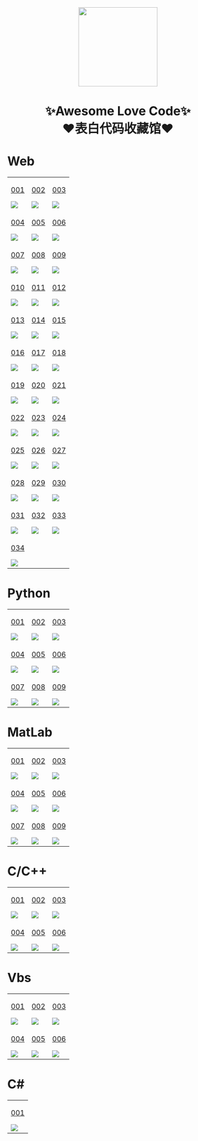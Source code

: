 <div align="center">
    <img  width=180 src="https://cdn.jsdelivr.net/gh/s23908940086/Awesome-Love-Code/assets/logo.png"/>
    <h1>✨Awesome Love Code✨<br>❤️表白代码收藏馆❤️</h1> 
</div>

# Web

<table align="center">
    <!-- 第一行 -->
    <tr>
    <td valign="top">
        <a target="_blank" href="https://s23908940086.github.io/Awesome-Love-Code/Web/001">
            <p align="center">001</p>
            <img src="https://cdn.jsdelivr.net/gh/s23908940086/Awesome-Love-Code/assets/img/web/001.jpg"/>
        </a>
    </td>
    <td valign="top">
        <a target="_blank" href="https://s23908940086.github.io/Awesome-Love-Code/Web/002">
            <p align="center">002</p>
            <img src="https://cdn.jsdelivr.net/gh/s23908940086/Awesome-Love-Code/assets/img/web/002.jpg"/>
        </a>
    </td>
    <td valign="top">
        <a target="_blank" href="https://s23908940086.github.io/Awesome-Love-Code/Web/003">
            <p align="center">003</p>
            <img src="https://cdn.jsdelivr.net/gh/s23908940086/Awesome-Love-Code/assets/img/web/003.jpg"/>
        </a>
    </td>
    </tr>
    <!-- 第二行 -->
    <tr>
    <td valign="top">
        <a target="_blank" href="https://s23908940086.github.io/Awesome-Love-Code/Web/004">
            <p align="center">004</p>
            <img src="https://cdn.jsdelivr.net/gh/s23908940086/Awesome-Love-Code/assets/img/web/004.jpg"/>
        </a>
    </td>
    <td valign="top">
        <a target="_blank" href="https://s23908940086.github.io/Awesome-Love-Code/Web/005">
            <p align="center">005</p>
            <img src="https://cdn.jsdelivr.net/gh/s23908940086/Awesome-Love-Code/assets/img/web/005.jpg"/>
        </a>
    </td>
    <td valign="top">
        <a target="_blank" href="https://s23908940086.github.io/Awesome-Love-Code/Web/006">
            <p align="center">006</p>
            <img src="https://cdn.jsdelivr.net/gh/s23908940086/Awesome-Love-Code/assets/img/web/006.jpg"/>
        </a>
    </td>
    </tr>
    <!-- 第三行 -->
    <tr>
    <td valign="top">
        <a target="_blank" href="https://s23908940086.github.io/Awesome-Love-Code/Web/007">
            <p align="center">007</p>
            <img src="https://cdn.jsdelivr.net/gh/s23908940086/Awesome-Love-Code/assets/img/web/007.jpg"/>
        </a>
    </td>
    <td valign="top">
        <a target="_blank" href="https://s23908940086.github.io/Awesome-Love-Code/Web/008">
            <p align="center">008</p>
            <img src="https://cdn.jsdelivr.net/gh/s23908940086/Awesome-Love-Code/assets/img/web/008.jpg"/>
        </a>
    </td>
    <td valign="top">
        <a target="_blank" href="https://s23908940086.github.io/Awesome-Love-Code/Web/009">
            <p align="center">009</p>
            <img src="https://cdn.jsdelivr.net/gh/s23908940086/Awesome-Love-Code/assets/img/web/009.jpg"/>
        </a>
    </td>
    </tr>
    <!-- 第四行 -->
    <tr>
    <td valign="top">
        <a target="_blank" href="https://s23908940086.github.io/Awesome-Love-Code/Web/010">
            <p align="center">010</p>
            <img src="https://cdn.jsdelivr.net/gh/s23908940086/Awesome-Love-Code/assets/img/web/010.jpg"/>
        </a>
    </td>
    <td valign="top">
        <a target="_blank" href="https://s23908940086.github.io/Awesome-Love-Code/Web/011">
            <p align="center">011</p>
            <img src="https://cdn.jsdelivr.net/gh/s23908940086/Awesome-Love-Code/assets/img/web/011.jpg"/>
        </a>
    </td>
    <td valign="top">
        <a target="_blank" href="https://s23908940086.github.io/Awesome-Love-Code/Web/012">
            <p align="center">012</p>
            <img src="https://cdn.jsdelivr.net/gh/s23908940086/Awesome-Love-Code/assets/img/web/012.jpg"/>
        </a>
    </td>
    </tr>
    <!-- 第五行 -->
    <tr>
    <td valign="top">
        <a target="_blank" href="https://s23908940086.github.io/Awesome-Love-Code/Web/013">
            <p align="center">013</p>
            <img src="https://cdn.jsdelivr.net/gh/s23908940086/Awesome-Love-Code/assets/img/web/013.jpg"/>
        </a>
    </td>
    <td valign="top">
        <a target="_blank" href="https://s23908940086.github.io/Awesome-Love-Code/Web/014">
            <p align="center">014</p>
            <img src="https://cdn.jsdelivr.net/gh/s23908940086/Awesome-Love-Code/assets/img/web/014.jpg"/>
        </a>
    </td>
    <td valign="top">
        <a target="_blank" href="https://s23908940086.github.io/Awesome-Love-Code/Web/015">
            <p align="center">015</p>
            <img src="https://cdn.jsdelivr.net/gh/s23908940086/Awesome-Love-Code/assets/img/web/015.jpg"/>
        </a>
    </td>
    </tr>
    <!-- 第六行 -->
    <tr>
    <td valign="top">
        <a target="_blank" href="https://s23908940086.github.io/Awesome-Love-Code/Web/016">
            <p align="center">016</p>
            <img src="https://cdn.jsdelivr.net/gh/s23908940086/Awesome-Love-Code/assets/img/web/016.jpg"/>
        </a>
    </td>
    <td valign="top">
        <a target="_blank" href="https://s23908940086.github.io/Awesome-Love-Code/Web/017">
            <p align="center">017</p>
            <img src="https://cdn.jsdelivr.net/gh/s23908940086/Awesome-Love-Code/assets/img/web/017.jpg"/>
        </a>
    </td>
    <td valign="top">
        <a target="_blank" href="https://s23908940086.github.io/Awesome-Love-Code/Web/018">
            <p align="center">018</p>
            <img src="https://cdn.jsdelivr.net/gh/s23908940086/Awesome-Love-Code/assets/img/web/018.jpg"/>
        </a>
    </td>
    </tr>
    <!-- 第七行 -->
    <tr>
    <td valign="top">
        <a target="_blank" href="https://s23908940086.github.io/Awesome-Love-Code/Web/019">
            <p align="center">019</p>
            <img src="https://cdn.jsdelivr.net/gh/s23908940086/Awesome-Love-Code/assets/img/web/019.jpg"/>
        </a>
    </td>
    <td valign="top">
        <a target="_blank" href="https://s23908940086.github.io/Awesome-Love-Code/Web/020">
            <p align="center">020</p>
            <img src="https://cdn.jsdelivr.net/gh/s23908940086/Awesome-Love-Code/assets/img/web/020.jpg"/>
        </a>
    </td>
    <td valign="top">
        <a target="_blank" href="https://s23908940086.github.io/Awesome-Love-Code/Web/021">
            <p align="center">021</p>
            <img src="https://cdn.jsdelivr.net/gh/s23908940086/Awesome-Love-Code/assets/img/web/021.jpg"/>
        </a>
    </td>
    </tr>
    <!-- 第八行 -->
    <tr>
    <td valign="top">
        <a target="_blank" href="https://s23908940086.github.io/Awesome-Love-Code/Web/022">
            <p align="center">022</p>
            <img src="https://cdn.jsdelivr.net/gh/s23908940086/Awesome-Love-Code/assets/img/web/022.jpg"/>
        </a>
    </td>
    <td valign="top">
        <a target="_blank" href="https://s23908940086.github.io/Awesome-Love-Code/Web/023">
            <p align="center">023</p>
            <img src="https://cdn.jsdelivr.net/gh/s23908940086/Awesome-Love-Code/assets/img/web/023.jpg"/>
        </a>
    </td>
    <td valign="top">
        <a target="_blank" href="https://s23908940086.github.io/Awesome-Love-Code/Web/024">
            <p align="center">024</p>
            <img src="https://cdn.jsdelivr.net/gh/s23908940086/Awesome-Love-Code/assets/img/web/024.jpg"/>
        </a>
    </td>
    </tr>
    <!-- 第九行 -->
    <tr>
    <td valign="top">
        <a target="_blank" href="https://s23908940086.github.io/Awesome-Love-Code/Web/025">
            <p align="center">025</p>
            <img src="https://cdn.jsdelivr.net/gh/s23908940086/Awesome-Love-Code/assets/img/web/025.jpg"/>
        </a>
    </td>
    <td valign="top">
        <a target="_blank" href="https://s23908940086.github.io/Awesome-Love-Code/Web/026">
            <p align="center">026</p>
            <img src="https://cdn.jsdelivr.net/gh/s23908940086/Awesome-Love-Code/assets/img/web/026.jpg"/>
        </a>
    </td>
    <td valign="top">
        <a target="_blank" href="https://s23908940086.github.io/Awesome-Love-Code/Web/027">
            <p align="center">027</p>
            <img src="https://cdn.jsdelivr.net/gh/s23908940086/Awesome-Love-Code/assets/img/web/027.jpg"/>
        </a>
    </td>
    </tr>
    <!-- 第十行 -->
    <tr>
    <td valign="top">
        <a target="_blank" href="https://s23908940086.github.io/Awesome-Love-Code/Web/028">
            <p align="center">028</p>
            <img src="https://cdn.jsdelivr.net/gh/s23908940086/Awesome-Love-Code/assets/img/web/028.jpg"/>
        </a>
    </td>
    <td valign="top">
        <a target="_blank" href="https://s23908940086.github.io/Awesome-Love-Code/Web/029">
            <p align="center">029</p>
            <img src="https://cdn.jsdelivr.net/gh/s23908940086/Awesome-Love-Code/assets/img/web/029.jpg"/>
        </a>
    </td>
    <td valign="top">
        <a target="_blank" href="https://s23908940086.github.io/Awesome-Love-Code/Web/030">
            <p align="center">030</p>
            <img src="https://cdn.jsdelivr.net/gh/s23908940086/Awesome-Love-Code/assets/img/web/030.jpg"/>
        </a>
    </td>
    </tr>
    <!-- 第十一行 -->
    <tr>
        <td valign="top">
        <a target="_blank" href="https://s23908940086.github.io/Awesome-Love-Code/Web/031">
            <p align="center">031</p>
            <img src="https://cdn.jsdelivr.net/gh/s23908940086/Awesome-Love-Code/assets/img/web/031.png"/>
        </a>
    </td>
    <td valign="top">
        <a target="_blank" href="https://s23908940086.github.io/Awesome-Love-Code/Web/032">
            <p align="center">032</p>
            <img src="https://cdn.jsdelivr.net/gh/s23908940086/Awesome-Love-Code/assets/img/web/032.png"/>
        </a>
    </td>
    <td valign="top">
        <a target="_blank" href="https://s23908940086.github.io/Awesome-Love-Code/Web/033">
            <p align="center">033</p>
            <img src="https://cdn.jsdelivr.net/gh/s23908940086/Awesome-Love-Code/assets/img/web/033.png"/>
        </a>
    </td>
    </tr>
    <!-- 第十一行 -->
    <tr>
        <td valign="top">
        <a target="_blank" href="https://s23908940086.github.io/Awesome-Love-Code/Web/034">
            <p align="center">034</p>
            <img src="https://cdn.jsdelivr.net/gh/s23908940086/Awesome-Love-Code/assets/img/web/034.png"/>
        </a>
    </td>
    </tr>
</table>

# Python

<table align="center">
    <!-- 第一行 -->
    <tr>
    <td valign="top">
        <a target="_blank" href="https://github.com/s23908940086/Awesome-Love-Code/tree/main/Python/001">
            <p align="center">001</p>
            <img src="https://cdn.jsdelivr.net/gh/s23908940086/Awesome-Love-Code/assets/img/python/001.jpg"/>
        </a>
    </td>
    <td valign="top">
        <a target="_blank" href="https://github.com/s23908940086/Awesome-Love-Code/tree/main/Python/002">
            <p align="center">002</p>
            <img src="https://cdn.jsdelivr.net/gh/s23908940086/Awesome-Love-Code/assets/img/python/002.jpg"/>
        </a>
    </td>
    <td valign="top">
        <a target="_blank" href="https://github.com/s23908940086/Awesome-Love-Code/tree/main/Python/003">
            <p align="center">003</p>
            <img src="https://cdn.jsdelivr.net/gh/s23908940086/Awesome-Love-Code/assets/img/python/003.jpg"/>
        </a>
    </td>
    </tr>
    <!-- 第二行 -->
    <tr>
    <td valign="top">
        <a target="_blank" href="https://github.com/s23908940086/Awesome-Love-Code/tree/main/Python/004">
            <p align="center">004</p>
            <img src="https://cdn.jsdelivr.net/gh/s23908940086/Awesome-Love-Code/assets/img/python/004.jpg"/>
        </a>
    </td>
    <td valign="top">
        <a target="_blank" href="https://github.com/s23908940086/Awesome-Love-Code/tree/main/Python/005">
            <p align="center">005</p>
            <img src="https://cdn.jsdelivr.net/gh/s23908940086/Awesome-Love-Code/assets/img/python/005.jpg"/>
        </a>
    </td>
    <td valign="top">
        <a target="_blank" href="https://github.com/s23908940086/Awesome-Love-Code/tree/main/Python/006">
            <p align="center">006</p>
            <img src="https://cdn.jsdelivr.net/gh/s23908940086/Awesome-Love-Code/assets/img/python/006.jpg"/>
        </a>
    </td>
    </tr>
    <!-- 第三行 -->
    <tr>
    <td valign="top">
        <a target="_blank" href="https://github.com/s23908940086/Awesome-Love-Code/tree/main/Python/007">
            <p align="center">007</p>
            <img src="https://cdn.jsdelivr.net/gh/s23908940086/Awesome-Love-Code/assets/img/python/007.jpg"/>
        </a>
    </td>
    <td valign="top">
        <a target="_blank" href="https://github.com/s23908940086/Awesome-Love-Code/tree/main/Python/008">
            <p align="center">008</p>
            <img src="https://cdn.jsdelivr.net/gh/s23908940086/Awesome-Love-Code/assets/img/python/008.png"/>
        </a>
    </td>
    <td valign="top">
        <a target="_blank" href="https://github.com/s23908940086/Awesome-Love-Code/tree/main/Python/009">
            <p align="center">009</p>
            <img src="https://cdn.jsdelivr.net/gh/s23908940086/Awesome-Love-Code/assets/img/python/009.png"/>
        </a>
    </td>
    </tr>
</table>



# MatLab


<table align="center">
    <!-- 第一行 -->
    <tr>
    <td valign="top">
        <a target="_blank" href="https://github.com/s23908940086/Awesome-Love-Code/tree/main/MatLab/001">
            <p align="center">001</p>
            <img src="https://cdn.jsdelivr.net/gh/s23908940086/Awesome-Love-Code/assets/img/matlab/001.jpg"/>
        </a>
    </td>
    <td valign="top">
        <a target="_blank" href="https://github.com/s23908940086/Awesome-Love-Code/tree/main/MatLab/002">
            <p align="center">002</p>
            <img src="https://cdn.jsdelivr.net/gh/s23908940086/Awesome-Love-Code/assets/img/matlab/002.gif"/>
        </a>
    </td>
    <td valign="top">
        <a target="_blank" href="https://github.com/s23908940086/Awesome-Love-Code/tree/main/MatLab/003">
            <p align="center">003</p>
            <img src="https://cdn.jsdelivr.net/gh/s23908940086/Awesome-Love-Code/assets/img/matlab/003.jpg"/>
        </a>
    </td>
    </tr>
    <!-- 第二行 -->
    <tr>
    <td valign="top">
        <a target="_blank" href="https://github.com/s23908940086/Awesome-Love-Code/tree/main/MatLab/004">
            <p align="center">004</p>
            <img src="https://cdn.jsdelivr.net/gh/s23908940086/Awesome-Love-Code/assets/img/matlab/004.jpg"/>
        </a>
    </td>
    <td valign="top">
        <a target="_blank" href="https://github.com/s23908940086/Awesome-Love-Code/tree/main/MatLab/005">
            <p align="center">005</p>
            <img src="https://cdn.jsdelivr.net/gh/s23908940086/Awesome-Love-Code/assets/img/matlab/005.jpg"/>
        </a>
    </td>
    <td valign="top">
        <a target="_blank" href="https://github.com/s23908940086/Awesome-Love-Code/tree/main/MatLab/006">
            <p align="center">006</p>
            <img src="https://cdn.jsdelivr.net/gh/s23908940086/Awesome-Love-Code/assets/img/matlab/006.jpg"/>
        </a>
    </td>
    </tr>
    <!-- 第三行 -->
    <tr>
    <td valign="top">
        <a target="_blank" href="https://github.com/s23908940086/Awesome-Love-Code/tree/main/MatLab/007">
            <p align="center">007</p>
            <img src="https://cdn.jsdelivr.net/gh/s23908940086/Awesome-Love-Code/assets/img/matlab/007.jpg"/>
        </a>
    </td>
    <td valign="top">
        <a target="_blank" href="https://github.com/s23908940086/Awesome-Love-Code/tree/main/MatLab/008">
            <p align="center">008</p>
            <img src="https://cdn.jsdelivr.net/gh/s23908940086/Awesome-Love-Code/assets/img/matlab/008.jpg"/>
        </a>
    </td>
    <td valign="top">
        <a target="_blank" href="https://github.com/s23908940086/Awesome-Love-Code/tree/main/MatLab/009">
            <p align="center">009</p>
            <img src="https://cdn.jsdelivr.net/gh/s23908940086/Awesome-Love-Code/assets/img/matlab/009.jpg"/>
        </a>
    </td>
    </tr>
</table>

# C/C++

<table >
    <!-- 第一行 -->
    <tr>
    <td valign="top">
        <a target="_blank" href="https://github.com/s23908940086/Awesome-Love-Code/tree/main/C/001">
            <p align="center">001</p>
            <img src="https://cdn.jsdelivr.net/gh/s23908940086/Awesome-Love-Code/assets/img/c/001.png"/>
        </a>
    </td>
    <td valign="top">
        <a target="_blank" href="https://github.com/s23908940086/Awesome-Love-Code/tree/main/C/002">
            <p align="center">002</p>
            <img src="https://cdn.jsdelivr.net/gh/s23908940086/Awesome-Love-Code/assets/img/c/002.png"/>
        </a>
    </td>
    <td valign="top">
        <a target="_blank" href="https://github.com/s23908940086/Awesome-Love-Code/tree/main/C/003">
            <p align="center">003</p>
            <img src="https://cdn.jsdelivr.net/gh/s23908940086/Awesome-Love-Code/assets/img/c/003.png"/>
        </a>
    </td>
    </tr>
    <!-- 第二行 -->
    <tr>
    <td valign="top">
        <a target="_blank" href="https://github.com/s23908940086/love">
            <p align="center">004</p>
            <img src="https://cdn.jsdelivr.net/gh/s23908940086/Awesome-Love-Code/assets/img/c/004.png"/>
        </a>
    </td>
    <td valign="top">
        <a target="_blank" href="https://github.com/s23908940086/meteor">
            <p align="center">005</p>
            <img src="https://cdn.jsdelivr.net/gh/s23908940086/Awesome-Love-Code/assets/img/c/005.png"/>
        </a>
    </td>
    <td valign="top">
        <a target="_blank" href="https://github.com/s23908940086/fireworks">
            <p align="center">006</p>
            <img src="https://cdn.jsdelivr.net/gh/s23908940086/Awesome-Love-Code/assets/img/c/006.png"/>
        </a>
    </td>
    </tr>
</table>

# Vbs

<table >
    <!-- 第一行 -->
    <tr>
    <td valign="top">
        <a target="_blank" href="https://github.com/s23908940086/Awesome-Love-Code/tree/main/Vbs/001">
            <p align="center">001</p>
            <img src="https://cdn.jsdelivr.net/gh/s23908940086/Awesome-Love-Code/assets/img/vbs/001.gif"/>
        </a>
    </td>
    <td valign="top">
        <a target="_blank" href="https://github.com/s23908940086/Awesome-Love-Code/tree/main/Vbs/002">
            <p align="center">002</p>
            <img src="https://cdn.jsdelivr.net/gh/s23908940086/Awesome-Love-Code/assets/img/vbs/002.gif"/>
        </a>
    </td>
    <td valign="top">
        <a target="_blank" href="https://github.com/s23908940086/Awesome-Love-Code/tree/main/Vbs/003">
            <p align="center">003</p>
            <img src="https://cdn.jsdelivr.net/gh/s23908940086/Awesome-Love-Code/assets/img/vbs/003.gif"/>
        </a>
    </td>
    </tr>
    <!-- 第二行 -->
    <tr>
    <td valign="top">
        <a target="_blank" href="https://github.com/s23908940086/Awesome-Love-Code/tree/main/Vbs/004">
            <p align="center">004</p>
            <img src="https://cdn.jsdelivr.net/gh/s23908940086/Awesome-Love-Code/assets/img/vbs/004.gif"/>
        </a>
    </td>
    <td valign="top">
        <a target="_blank" href="https://github.com/s23908940086/Awesome-Love-Code/tree/main/Vbs/005">
            <p align="center">005</p>
            <img src="https://cdn.jsdelivr.net/gh/s23908940086/Awesome-Love-Code/assets/img/vbs/005.gif"/>
        </a>
    </td>
    <td valign="top">
        <a target="_blank" href="https://github.com/s23908940086/Awesome-Love-Code/tree/main/Vbs/006">
            <p align="center">006</p>
            <img src="https://cdn.jsdelivr.net/gh/s23908940086/Awesome-Love-Code/assets/img/vbs/006.png"/>
        </a>
    </td>
    </tr>
</table>

# C#

<table align="center">
    <!-- 第一行 -->
    <tr>
    <td valign="top">
        <a target="_blank" href="https://github.com/s23908940086/Be-My-Girlfriend">
            <p align="center">001</p>
            <img src="https://cdn.jsdelivr.net/gh/s23908940086/Awesome-Love-Code/assets/img/csharp/001.gif"/>
        </a>
    </td>
    </tr>
</table>
